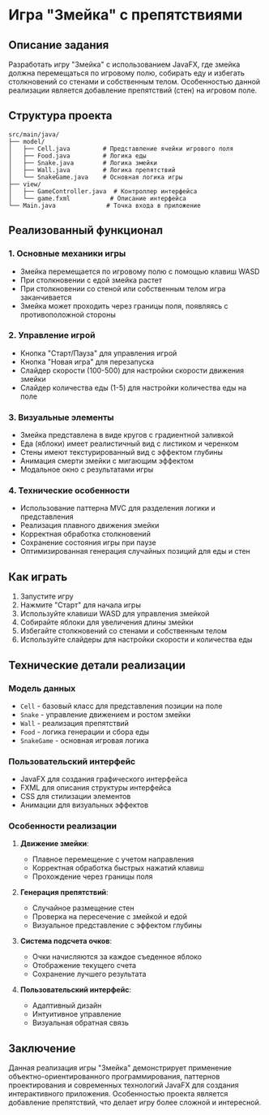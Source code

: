 # Игра "Змейка" с препятствиями

## Описание задания

Разработать игру "Змейка" с использованием JavaFX, где змейка должна перемещаться по игровому полю, собирать еду и избегать столкновений со стенами и собственным телом. Особенностью данной реализации является добавление препятствий (стен) на игровом поле.

## Структура проекта

```
src/main/java/
├── model/
│   ├── Cell.java         # Представление ячейки игрового поля
│   ├── Food.java         # Логика еды
│   ├── Snake.java        # Логика змейки
│   ├── Wall.java         # Логика препятствий
│   └── SnakeGame.java    # Основная логика игры
├── view/
│   ├── GameController.java  # Контроллер интерфейса
│   └── game.fxml           # Описание интерфейса
└── Main.java              # Точка входа в приложение
```

## Реализованный функционал

### 1. Основные механики игры
- Змейка перемещается по игровому полю с помощью клавиш WASD
- При столкновении с едой змейка растет
- При столкновении со стеной или собственным телом игра заканчивается
- Змейка может проходить через границы поля, появляясь с противоположной стороны

### 2. Управление игрой
- Кнопка "Старт/Пауза" для управления игрой
- Кнопка "Новая игра" для перезапуска
- Слайдер скорости (100-500) для настройки скорости движения змейки
- Слайдер количества еды (1-5) для настройки количества еды на поле

### 3. Визуальные элементы
- Змейка представлена в виде кругов с градиентной заливкой
- Еда (яблоки) имеет реалистичный вид с листиком и черенком
- Стены имеют текстурированный вид с эффектом глубины
- Анимация смерти змейки с мигающим эффектом
- Модальное окно с результатами игры

### 4. Технические особенности
- Использование паттерна MVC для разделения логики и представления
- Реализация плавного движения змейки
- Корректная обработка столкновений
- Сохранение состояния игры при паузе
- Оптимизированная генерация случайных позиций для еды и стен

## Как играть

1. Запустите игру
2. Нажмите "Старт" для начала игры
3. Используйте клавиши WASD для управления змейкой
4. Собирайте яблоки для увеличения длины змейки
5. Избегайте столкновений со стенами и собственным телом
6. Используйте слайдеры для настройки скорости и количества еды

## Технические детали реализации

### Модель данных
- `Cell` - базовый класс для представления позиции на поле
- `Snake` - управление движением и ростом змейки
- `Wall` - реализация препятствий
- `Food` - логика генерации и сбора еды
- `SnakeGame` - основная игровая логика

### Пользовательский интерфейс
- JavaFX для создания графического интерфейса
- FXML для описания структуры интерфейса
- CSS для стилизации элементов
- Анимации для визуальных эффектов

### Особенности реализации
1. **Движение змейки**:
   - Плавное перемещение с учетом направления
   - Корректная обработка быстрых нажатий клавиш
   - Прохождение через границы поля

2. **Генерация препятствий**:
   - Случайное размещение стен
   - Проверка на пересечение с змейкой и едой
   - Визуальное представление с эффектом глубины

3. **Система подсчета очков**:
   - Очки начисляются за каждое съеденное яблоко
   - Отображение текущего счета
   - Сохранение лучшего результата

4. **Пользовательский интерфейс**:
   - Адаптивный дизайн
   - Интуитивное управление
   - Визуальная обратная связь

## Заключение

Данная реализация игры "Змейка" демонстрирует применение объектно-ориентированного программирования, паттернов проектирования и современных технологий JavaFX для создания интерактивного приложения. Особенностью проекта является добавление препятствий, что делает игру более сложной и интересной. 